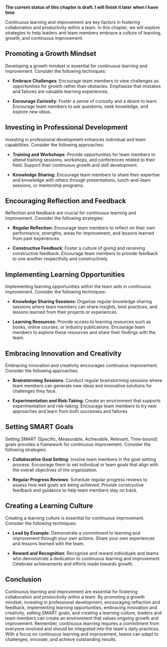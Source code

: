 **The current status of this chapter is draft. I will finish it later when I have time**

Continuous learning and improvement are key factors in fostering collaboration and productivity within a team. In this chapter, we will explore strategies to help leaders and team members embrace a culture of learning, growth, and continuous improvement.

**Promoting a Growth Mindset**
------------------------------

Developing a growth mindset is essential for continuous learning and improvement. Consider the following techniques:

* **Embrace Challenges**: Encourage team members to view challenges as opportunities for growth rather than obstacles. Emphasize that mistakes and failures are valuable learning experiences.

* **Encourage Curiosity**: Foster a sense of curiosity and a desire to learn. Encourage team members to ask questions, seek knowledge, and explore new ideas.

**Investing in Professional Development**
-----------------------------------------

Investing in professional development enhances individual and team capabilities. Consider the following approaches:

* **Training and Workshops**: Provide opportunities for team members to attend training sessions, workshops, and conferences related to their field. Support their continuous growth and skill development.

* **Knowledge Sharing**: Encourage team members to share their expertise and knowledge with others through presentations, lunch-and-learn sessions, or mentorship programs.

**Encouraging Reflection and Feedback**
---------------------------------------

Reflection and feedback are crucial for continuous learning and improvement. Consider the following strategies:

* **Regular Reflection**: Encourage team members to reflect on their own performance, strengths, areas for improvement, and lessons learned from past experiences.

* **Constructive Feedback**: Foster a culture of giving and receiving constructive feedback. Encourage team members to provide feedback to one another respectfully and constructively.

**Implementing Learning Opportunities**
---------------------------------------

Implementing learning opportunities within the team aids in continuous improvement. Consider the following techniques:

* **Knowledge Sharing Sessions**: Organize regular knowledge sharing sessions where team members can share insights, best practices, and lessons learned from their projects or experiences.

* **Learning Resources**: Provide access to learning resources such as books, online courses, or industry publications. Encourage team members to explore these resources and share their findings with the team.

**Embracing Innovation and Creativity**
---------------------------------------

Embracing innovation and creativity encourages continuous improvement. Consider the following approaches:

* **Brainstorming Sessions**: Conduct regular brainstorming sessions where team members can generate new ideas and innovative solutions for challenges they face.

* **Experimentation and Risk-Taking**: Create an environment that supports experimentation and risk-taking. Encourage team members to try new approaches and learn from both successes and failures.

**Setting SMART Goals**
-----------------------

Setting SMART (Specific, Measurable, Achievable, Relevant, Time-bound) goals provides a framework for continuous improvement. Consider the following strategies:

* **Collaborative Goal Setting**: Involve team members in the goal-setting process. Encourage them to set individual or team goals that align with the overall objectives of the organization.

* **Regular Progress Reviews**: Schedule regular progress reviews to assess how well goals are being achieved. Provide constructive feedback and guidance to help team members stay on track.

**Creating a Learning Culture**
-------------------------------

Creating a learning culture is essential for continuous improvement. Consider the following techniques:

* **Lead by Example**: Demonstrate a commitment to learning and improvement through your own actions. Share your own experiences and lessons learned with the team.

* **Reward and Recognition**: Recognize and reward individuals and teams who demonstrate a dedication to continuous learning and improvement. Celebrate achievements and efforts made towards growth.

**Conclusion**
--------------

Continuous learning and improvement are essential for fostering collaboration and productivity within a team. By promoting a growth mindset, investing in professional development, encouraging reflection and feedback, implementing learning opportunities, embracing innovation and creativity, setting SMART goals, and creating a learning culture, leaders and team members can create an environment that values ongoing growth and improvement. Remember, continuous learning requires a commitment from everyone involved and should be integrated into the team's daily practices. With a focus on continuous learning and improvement, teams can adapt to challenges, innovate, and achieve outstanding results.
